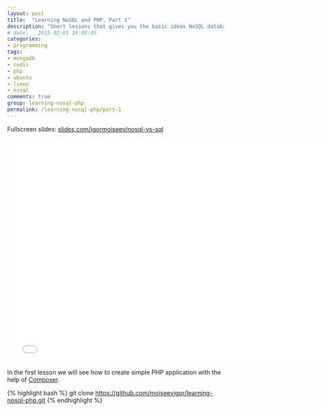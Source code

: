 ```yaml
---
layout: post
title:  "Learning NoSQL and PHP, Part 1"
description: "Short lessons that gives you the basic ideas NoSQL databases; CAP Theorem - Consistency, Availability and Partitioning tolerance; Some Practical exercises; Scalability of the application."
# date:   2015-02-01 18:05:45
categories:
- programming
tags:
- mongodb
- redis
- php
- ubuntu
- linux
- nosql
comments: true
group: learning-nosql-php
permalink: /learning-nosql-php/part-1
---
```


Fullscreen sildes: <a href="https://slides.com/igormoiseev/nosql-vs-sql" target="_blank">slides.com/igormoiseev/nosql-vs-sql</a>

<iframe src="//slides.com/igormoiseev/nosql-vs-sql/embed" width="760" height="520" scrolling="no" frameborder="0" webkitallowfullscreen mozallowfullscreen allowfullscreen></iframe>

In the first lesson we will see how to create simple PHP application with the help of [Composer](https://getcomposer.org/).

{% highlight bash %}
git clone https://github.com/moiseevigor/learning-nosql-php.git 
{% endhighlight %}


